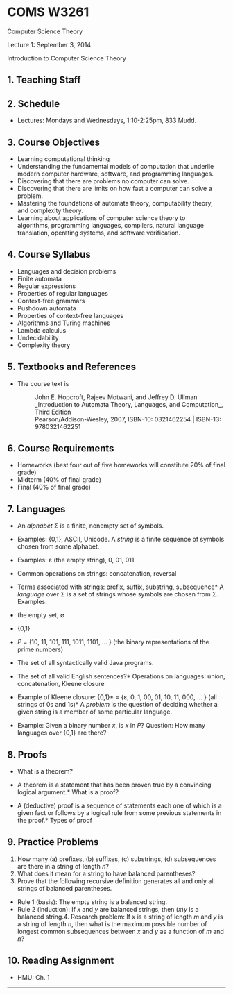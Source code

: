# COMS W3261

  Computer Science Theory

  Lecture 1: September 3, 2014

  Introduction to Computer Science Theory

## 1. Teaching Staff

## 2. Schedule

- Lectures: Mondays and Wednesdays, 1:10-2:25pm, 833 Mudd.

## 3. Course Objectives

- Learning computational thinking
- Understanding the fundamental models of computation that
  underlie modern computer hardware, software, and programming 
  languages.
- Discovering that there are problems no computer can solve.
- Discovering that there are limits on how fast a computer can solve a
  problem.
- Mastering the foundations of automata theory, computability theory,  
  and complexity theory.
- Learning about applications of computer science theory to    
  algorithms, programming languages, compilers, natural language 
  translation, operating systems, and software verification.

## 4. Course Syllabus

- Languages and decision problems
- Finite automata
- Regular expressions
- Properties of regular languages
- Context-free grammars
- Pushdown automata
- Properties of context-free languages
- Algorithms and Turing machines
- Lambda calculus
- Undecidability
- Complexity theory

## 5. Textbooks and References

- The course text is

   <dd>John E. Hopcroft, Rajeev Motwani, and Jeffrey D. Ullman</dd>
   <dd>_Introduction to Automata Theory, Languages, and Computation_, 
   Third Edition</dd>
   <dd>Pearson/Addison-Wesley, 2007, ISBN-10: 0321462254 | ISBN-13: 
   9780321462251</dd>

## 6. Course Requirements

- Homeworks (best four out of five homeworks will constitute 20% of 
  final grade)
- Midterm (40% of final grade)
- Final (40% of final grade)

## 7. Languages

- An _alphabet_ &#931; is a finite, nonempty set of symbols.
- Examples: {0,1}, ASCII, Unicode. A _string_ is a finite sequence of 
  symbols chosen from some alphabet.

- Examples: &#949; (the empty string), 0, 01, 011
- Common operations on strings: concatenation, reversal
- Terms associated with strings: prefix, suffix, substring, 
  subsequence*   A _language_ over &#931; is a set of strings whose 
  symbols are chosen from &#931;. Examples:

- the empty set, &#8709;
- {0,1}
- _P_ = {10, 11, 101, 111, 1011, 1101, ... } (the binary 
  representations of the prime numbers)
- The set of all syntactically valid Java programs.
- The set of all valid English sentences?*   Operations on languages: 
  union, concatenation, Kleene closure

- Example of Kleene closure: {0,1}* = {&#949;, 0, 1, 00, 01, 10, 11, 
  000, ... } (all strings of 0s and 1s)*   A _problem_ is the 
  question of deciding whether a given string is a member of some 
  particular language.

- Example: Given a binary number _x_, is _x_ in _P_?   Question: How 
  many languages over {0,1} are there?

## 8. Proofs

-   What is a theorem?

-   A theorem is a statement that has been proven true by a
       convincing logical argument.*   What is a proof?

-   A (deductive) proof is a sequence of statements each one of
    which is a given fact or follows by a logical rule from some
    previous statements in the proof.*   Types of proof

## 9. Practice Problems

1.  How many (a) prefixes, (b) suffixes, (c) substrings, (d) 
      subsequences are there in a string of length _n_?
2.  What does it mean for a string to have balanced parentheses?
3.  Prove that the following recursive definition generates all and only
      all strings of balanced parentheses.

-   Rule 1 (basis): The empty string is a balanced string.
-   Rule 2 (induction): If _x_ and _y_ are balanced strings,
    then (_x_)_y_ is a balanced string.4.  Research problem: If _x_ is 
    a string of length _m_ and _y_ is a string of length _n_, then what 
    is the maximum possible number of longest common subsequences 
    between _x_ and _y_ as a function of _m_ and _n_?

## 10. Reading Assignment

-   HMU: Ch. 1

- - -